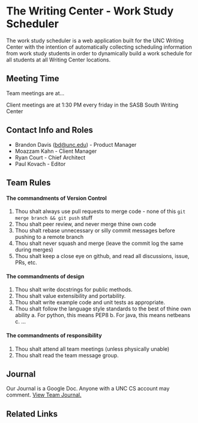 # The Writing Center - Work Study Scheduler

The work study scheduler is a web application built for the UNC Writing Center with the intention of automatically collecting scheduling information from work study students in order to dynamically build a work schedule for all students at all Writing Center locations.

## Meeting Time

Team meetings are at...

Client meetings are at 1:30 PM every friday in the SASB South Writing Center

## Contact Info and Roles

* Brandon Davis (bd@unc.edu) - Product Manager
* Moazzam Kahn - Client Manager
* Ryan Court - Chief Architect
* Paul Kovach - Editor

## Team Rules

#### The commandments of Version Control

1. Thou shalt always use pull requests to merge code - none of this `git merge branch && git push` stuff
2. Thou shalt peer review, and never merge thine own code
3. Thou shalt rebase unnecessary or silly commit messages before pushing to a remote branch
4. Thou shalt never squash and merge (leave the commit log the same during merges)
5. Thou shalt keep a close eye on github, and read all discussions, issue, PRs, etc.

#### The commandments of design

1. Thou shalt write docstrings for public methods.
2. Thou shalt value extensibility and portability.
3. Thou shalt write example code and unit tests as appropriate.
4. Thou shalt follow the language style standards to the best of thine own ability 
  a. For python, this means PEP8
  b. For java, this means netbeans
  c. ...

#### The commandments of responsibility

1. Thou shalt attend all team meetings (unless physically unable)
2. Thou shalt read the team message group.

## Journal

Our Journal is a Google Doc.  Anyone with a UNC CS account may comment.  [View Team Journal.](https://docs.google.com/a/cs.unc.edu/document/d/1m7bkKbaAAIxj2qUCbEodKDyvwG2fRXsw-r0_WBQhJ3k/edit?usp=sharing)

## Related Links
